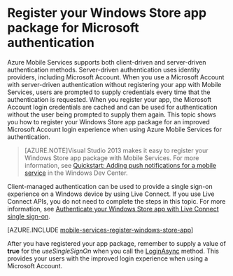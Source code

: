 <properties 
	pageTitle="Register your Windows Store app package for Microsoft authentication" 
	description="Learn how to register your Windows Store app for Microsoft authentication in your Azure Mobile Services application" 
	services="mobile-services" 
	documentationCenter="" 
	authors="ggailey777" 
	manager="dwrede" 
	editor=""/>

<tags 
	ms.service="mobile-services" 
	ms.workload="mobile" 
	ms.tgt_pltfrm="na" 
	ms.devlang="multiple" 
	ms.topic="article" 
	ms.date="04/13/2015" 
	ms.author="glenga"/>

# Register your Windows Store app package for Microsoft authentication

Azure Mobile Services supports both client-driven and server-driven authentication methods. Server-driven authentication uses identity providers, including Microsoft Account. When you use a Microsoft Account with server-driven authentication without registering your app with Mobile Services, users are prompted to supply credentials every time that the authentication is requested. When you register your app, the Microsoft Account login credentials are cached and can be used for authentication without the user being prompted to supply them again. This topic shows you how to register your Windows Store app package for an improved Microsoft Account login experience when using Azure Mobile Services for authentication. 

>[AZURE.NOTE]Visual Studio 2013 makes it easy to register your Windows Store app package with Mobile Services. For more information, see <a href="http://go.microsoft.com/fwlink/p/?LinkId=309101">Quickstart: Adding push notifications for a mobile service</a> in the Windows Dev Center.

Client-managed authentication can be used to provide a single sign-on experience on a Windows device by using Live Connect. If you use Live Connect APIs, you do not need to complete the steps in this topic. For more information, see [Authenticate your Windows Store app with Live Connect single sign-on].   

[AZURE.INCLUDE [mobile-services-register-windows-store-app](../includes/mobile-services-register-windows-store-app.md)]

After you have registered your app package, remember to supply a value of <strong>true</strong> for the <em>useSingleSignOn</em> when you call the <a href="http://go.microsoft.com/fwlink/p/?LinkId=311594" target="_blank">LoginAsync</a> method. This provides your users with the improved login experience when using a Microsoft Account.

<!-- Anchors. -->
<!-- Images. -->


<!-- URLs. -->
[Get started with push notifications]: /develop/mobile/tutorials/get-started-with-push-dotnet/
[Authenticate your Windows Store app with Live Connect single sign-on]: /develop/mobile/tutorials/single-sign-on-windows-8-dotnet
[Get started with users C#]: /develop/mobile/tutorials/get-started-with-users-dotnet/
[Get started with users JavaScript]: /develop/mobile/tutorials/get-started-with-users-js/

<!--HONumber=54-->
